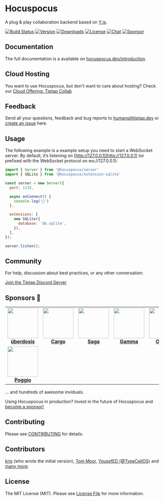 # Hocuspocus
A plug & play collaboration backend based on [Y.js](https://github.com/yjs/yjs).

[![Build Status](https://github.com/ueberdosis/hocuspocus/workflows/build/badge.svg)](https://github.com/ueberdosis/hocuspocus/actions)
[![Version](https://img.shields.io/npm/v/@hocuspocus/server.svg?label=version)](https://www.npmjs.com/package/@hocuspocus/server)
[![Downloads](https://img.shields.io/npm/dm/@hocuspocus/server.svg)](https://npmcharts.com/compare/@hocuspocus/server?minimal=true)
[![License](https://img.shields.io/npm/l/@hocuspocus/server.svg)](https://www.npmjs.com/package/@hocuspocus/server)
[![Chat](https://img.shields.io/badge/chat-on%20discord-7289da.svg?sanitize=true)](https://discord.gg/WtJ49jGshW)
[![Sponsor](https://img.shields.io/static/v1?label=Sponsor&message=%E2%9D%A4&logo=GitHub)](https://github.com/sponsors/ueberdosis)

## Documentation
The full documentation is a available on [hocuspocus.dev/introduction](https://tiptap.dev/docs/hocuspocus/introduction).

## Cloud Hosting

You want to use Hocuspocus, but don't want to care about hosting? Check our [Cloud Offering: Tiptap Collab](https://tiptap.dev/collab)


## Feedback
Send all your questions, feedback and bug reports to [humans@tiptap.dev](mailto:humans@tiptap.dev) or [create an issue](https://github.com/ueberdosis/hocuspocus/issues/new/choose) here.

## Usage
The following example is a example setup you need to start a WebSocket server. By default, it’s listening on [http://127.0.0.1](http://127.0.0.1) (or prefixed with the WebSocket protocol on ws://127.0.0.1):

```js
import { Server } from '@hocuspocus/server'
import { SQLite } from '@hocuspocus/extension-sqlite'

const server = new Server({
  port: 1234,

  async onConnect() {
    console.log('🔮')
  },

  extensions: [
    new SQLite({
      database: 'db.sqlite',
    }),
  ],
});

server.listen();
```

## Community
For help, discussion about best practices, or any other conversation:

[Join the Tiptap Discord Server](https://discord.gg/WtJ49jGshW)

## Sponsors 💖
<table>
  <tr>
    <td align="center">
      <a href="https://ueberdosis.io/">
        <img src="https://unavatar.io/github/ueberdosis" width="100"><br>
        <strong>überdosis</strong>
      </a>
    </td>
    <td align="center">
      <a href="https://cargo.site/">
        <img src="https://unavatar.io/github/cargo" width="100"><br>
        <strong>Cargo</strong>
      </a>
    </td>
    <td align="center">
      <a href="https://saga.so/">
        <img src="https://unavatar.io/saga.so" width="100"><br>
        <strong>Saga</strong>
      </a>
    </td>
    <td align="center">
      <a href="https://www.gamma.app/">
        <img src="https://unavatar.io/gamma.app" width="100"><br>
        <strong>Gamma</strong>
      </a>
    </td>
    <td align="center">
      <a href="https://www.getoutline.com/">
        <img src="https://unavatar.io/github/outline" width="100"><br>
        <strong>Outline</strong>
      </a>
    </td>
    <td align="center">
      <a href="https://ahrefs.com/">
        <img src="https://unavatar.io/ahrefs.com" width="100"><br>
        <strong>Ahrefs</strong>
      </a>
    </td>
    <td align="center">
      <a href="https://github.com/brickdoc">
        <img src="https://unavatar.io/github/brickdoc" width="100"><br>
        <strong>Brickdoc</strong>
      </a>
    </td>
    <td align="center">
      <a href="https://www.sanalabs.com/">
        <img src="https://unavatar.io/github/sanalabs" width="100"><br>
        <strong>Sana</strong>
      </a>
    </td>
  </tr>
  <tr>
    <td align="center">
      <a href="https://poggio.io">
        <img src="https://unavatar.io/github/poggiolabs" width="100"><br>
        <strong>Poggio</strong>
      </a>
    </td>
  </tr>
</table>

… and hundreds of awesome inviduals.

Using Hocuspocus in production? Invest in the future of Hocuspocus and [become a sponsor!](https://github.com/sponsors/ueberdosis)

## Contributing
Please see [CONTRIBUTING](docs/contributing.md) for details.

## Contributors
[kris](https://github.com/kriskbx) (who wrote the initial version), [Tom Moor](https://github.com/tommoor), [YousefED (@TypeCellOS)](https://github.com/YousefED) and [many more](../../contributors).

## License
The MIT License (MIT). Please see [License File](LICENSE.md) for more information.
